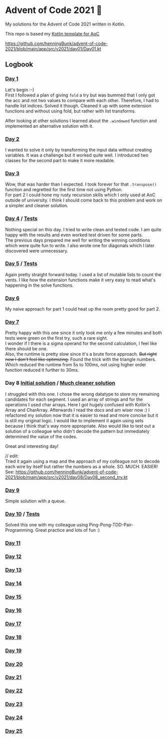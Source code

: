 # Advent of Code 2021 🎄
My solutions for the Advent of Code 2021 written in Kotlin.

This repo is based my [Kotlin template for AoC](https://github.com/henningBunk/advent-of-code-kotlin-template)

https://github.com/henningBunk/advent-of-code-2021/blob/main/app/src/y2021/day01/Day01.kt

## Logbook
###  [Day 1](https://github.com/henningBunk/advent-of-code-2021/blob/main/app/src/y2021/day01/Day01.kt)
Let's begin :-)  
First I followed a plan of giving `fold` a try but was bummed that I only got the acc and not two values to compare with each other. Therefore, I had to handle list indices. Solved it though. Cleaned it up with some extension functions and without using fold, but rather with list transforms.

After looking at other solutions I learned about the `.windowed` function and implemented an alternative solution with it. 

###  [Day 2](https://github.com/henningBunk/advent-of-code-2021/blob/main/app/src/y2021/day02/Day02.kt)
I wanted to solve it only by transforming the input data without creating variables. It was a challenge but it worked quite well. I introduced two classes for the second part to make it more readable.

###  [Day 3](https://github.com/henningBunk/advent-of-code-2021/blob/main/app/src/y2021/day03/Day03.kt)
Wow, that was harder than I expected. I took forever for that `.transpose()` function and regretted for the first time not using Python.  
For part 2 I could hone my rusty recursion skills which I only used at AoC outside of university.
I think I should come back to this problem and work on a simpler and cleaner solution.

###  [Day 4](https://github.com/henningBunk/advent-of-code-2021/blob/main/app/src/y2021/day04) / [Tests](https://github.com/henningBunk/advent-of-code-2021/blob/main/app/src/y2021/day04/Day04Test.kt)
Nothing special on this day. I tried to write clean and tested code. I am quite happy with the results and even worked test driven for some parts.   
The previous days prepared me well for writing the winning conditions which were quite fun to write. I also wrote one for diagonals which I later discovered were unnecessary. 

###  [Day 5](https://github.com/henningBunk/advent-of-code-2021/blob/main/app/src/y2021/day05/Day05.kt) / [Tests](https://github.com/henningBunk/advent-of-code-2021/blob/main/app/src/y2021/day05/Day05Test.kt)
Again pretty straight forward today. I used a list of mutable lists to count the vents. I like how the extension functions make it very easy to read what's happening in the solve functions.

###  [Day 6](https://github.com/henningBunk/advent-of-code-2021/blob/main/app/src/y2021/day06/Day06.kt)
My naive approach for part 1 could heat up the room pretty good for part 2.

###  [Day 7](https://github.com/henningBunk/advent-of-code-2021/blob/main/app/src/y2021/day07/Day07.kt)
Pretty happy with this one since it only took me only a few minutes and both tests were green on the first try, such a rare sight.  
I wonder if I there is a sigma operand for the second calculation, I feel like there should be one.   
Also, the runtime is pretty slow since it's a brute force approach. ~~But right now I don't feel like optimizing.~~ Found the trick with the triangle numbers. Which reduced the runtime from 5s to 100ms, not using higher order function reduced it further to 30ms.

###  Day 8 [Initial solution](https://github.com/henningBunk/advent-of-code-2021/blob/main/app/src/y2021/day08/Day08.kt) / [Much cleaner solution](https://github.com/henningBunk/advent-of-code-2021/blob/main/app/src/y2021/day08/Day08_second_try.kt)
I struggled with this one. I chose the wrong datatype to store my remaining candidates for each segment. I used an array of strings and for the operations I used char arrays. Here I got hugely confused with Kotlin's Array<Char> and CharArray. Afterwards I read the docs and am wiser now :)
I refactored my solution now that it is easier to read and more concise but it is still my original logic. I would like to implement it again using sets because I think that's way more appropriate. Also would like to test out a solution of a colleague who didn't decode the pattern but immediately determined the value of the codes.

Great and interesting day!

// edit:  
Tried it again using a map and the approach of my colleague not to decode each wire by itself but rather the numbers as a whole. SO. MUCH. EASIER!
See: https://github.com/henningBunk/advent-of-code-2021/blob/main/app/src/y2021/day08/Day08_second_try.kt

###  [Day 9](https://github.com/henningBunk/advent-of-code-2021/blob/main/app/src/y2021/day09/Day09.kt)
Simple solution with a queue.

###  [Day 10](https://github.com/henningBunk/advent-of-code-2021/blob/main/app/src/y2021/day10/Day10.kt) / [Tests](https://github.com/henningBunk/advent-of-code-2021/blob/main/app/src/y2021/day10/Day10.kt)
Solved this one with my colleague using Ping-Pong-TDD-Pair-Programming. Great practice and lots of fun :)

###  [Day 11](https://github.com/henningBunk/advent-of-code-2021/blob/main/app/src/y2021/day11/Day11.kt)
###  [Day 12](https://github.com/henningBunk/advent-of-code-2021/blob/main/app/src/y2021/day12/Day12.kt)
###  [Day 13](https://github.com/henningBunk/advent-of-code-2021/blob/main/app/src/y2021/day13/Day13.kt)
###  [Day 14](https://github.com/henningBunk/advent-of-code-2021/blob/main/app/src/y2021/day14/Day14.kt)
###  [Day 15](https://github.com/henningBunk/advent-of-code-2021/blob/main/app/src/y2021/day15/Day15.kt)
###  [Day 16](https://github.com/henningBunk/advent-of-code-2021/blob/main/app/src/y2021/day16/Day16.kt)
###  [Day 17](https://github.com/henningBunk/advent-of-code-2021/blob/main/app/src/y2021/day17/Day17.kt)
###  [Day 18](https://github.com/henningBunk/advent-of-code-2021/blob/main/app/src/y2021/day18/Day18.kt)
###  [Day 19](https://github.com/henningBunk/advent-of-code-2021/blob/main/app/src/y2021/day19/Day19.kt)
###  [Day 20](https://github.com/henningBunk/advent-of-code-2021/blob/main/app/src/y2021/day20/Day20.kt)
###  [Day 21](https://github.com/henningBunk/advent-of-code-2021/blob/main/app/src/y2021/day21/Day21.kt)
###  [Day 22](https://github.com/henningBunk/advent-of-code-2021/blob/main/app/src/y2021/day22/Day22.kt)
###  [Day 23](https://github.com/henningBunk/advent-of-code-2021/blob/main/app/src/y2021/day23/Day23.kt)
###  [Day 24](https://github.com/henningBunk/advent-of-code-2021/blob/main/app/src/y2021/day24/Day24.kt)
###  [Day 25](https://github.com/henningBunk/advent-of-code-2021/blob/main/app/src/y2021/day25/Day25.kt)



